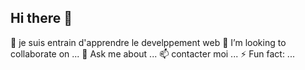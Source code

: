 ## Hi there 👋

🔭 je suis entrain d'apprendre le develppement web
👯 I’m looking to collaborate on ...
💬 Ask me about ...
📫 contacter moi ...
⚡ Fun fact: ...


<!--
**ben-chabaka2025/ben-chabaka2025** is a ✨ _special_ ✨ repository because its `README.md` (this file) appears on your GitHub profile. 

Here are some ideas to get you started:

- 🔭 I’m currently working on ...
- 🌱 I’m currently learning ...
- 👯 I’m looking to collaborate on ...
- 🤔 I’m looking for help with ...
- 💬 Ask me about ...
- 📫 How to reach me: ...
- 😄 Pronouns: ...
- ⚡ Fun fact: ...
-->
